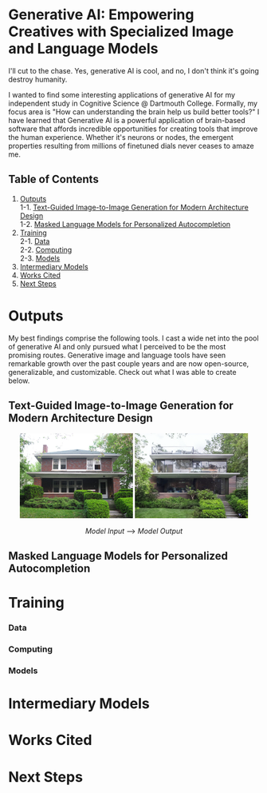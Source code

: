 # Generative AI: Empowering Creatives with Specialized Image and Language Models

I'll cut to the chase. Yes, generative AI is cool, and no, I don't think it's going destroy humanity.

I wanted to find some interesting applications of generative AI for my independent study in Cognitive Science @ Dartmouth College. Formally, my focus  area is "How can understanding the brain help us build better tools?" I have learned that Generative AI is a powerful application of brain-based software that affords incredible opportunities for creating tools that improve the human experience. Whether it's neurons or nodes, the emergent properties resulting from millions of finetuned dials never ceases to amaze me.

## Table of Contents

1. [Outputs](#outputs)  
1-1. [Text-Guided Image-to-Image Generation for Modern Architecture Design](##text-guided-image-to-image-generation-for-modern-architecture-design)  
1-2. [Masked Language Models for Personalized Autocompletion](##masked-language-models-for-personalized-autocompletion)  
2. [Training](#training)  
2-1. [Data](###data)  
2-2. [Computing](###computing)  
2-3. [Models](###models)  
3. [Intermediary Models](#intermediary-models)  
4. [Works Cited](#works-cited)  
5. [Next Steps](#next-steps)  

# Outputs

My best findings comprise the following tools. I cast a wide net into the pool of generative AI and only pursued what I perceived to be the most promising routes. Generative image and language tools have seen remarkable growth over the past couple years and are now open-source, generalizable, and customizable. Check out what I was able to create below.

## Text-Guided Image-to-Image Generation for Modern Architecture Design

<p align="center">
    <img src="Outputs/GenerativeArchitecture/Img2Img/House/Input.jpg" alt="Input Image" width="45%" />
    <img src="./Outputs/GenerativeArchitecture/Img2Img/House/Out5.png" alt="Output Image" width="45%" />
</p>

<p align="center">
    <em>Model Input</em>       -->       <em>Model Output</em>
</p>

## Masked Language Models for Personalized Autocompletion

# Training

### Data

### Computing

### Models

# Intermediary Models

# Works Cited

# Next Steps




